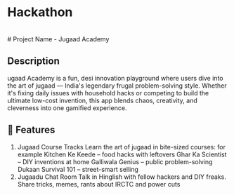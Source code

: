 # Hackathon
<br> 
# Project Name - Jugaad Academy

##  Description
ugaad Academy is a fun, desi innovation playground where users dive into the art of jugaad — India's legendary frugal problem-solving style. Whether it's fixing daily issues with household hacks or competing to build the ultimate low-cost invention, this app blends chaos, creativity, and cleverness into one gamified experience.

## 🚀 Features
 1) Jugaad Course Tracks
Learn the art of jugaad in bite-sized courses: 
for example
Kitchen Ke Keede – food hacks with leftovers
Ghar Ka Scientist – DIY inventions at home
Galliwala Genius – public problem-solving
Dukaan Survival 101 – street-smart selling
2) Jugaadu Chat Room
Talk in Hinglish with fellow hackers and DIY freaks.
Share tricks, memes, rants about IRCTC and power cuts




